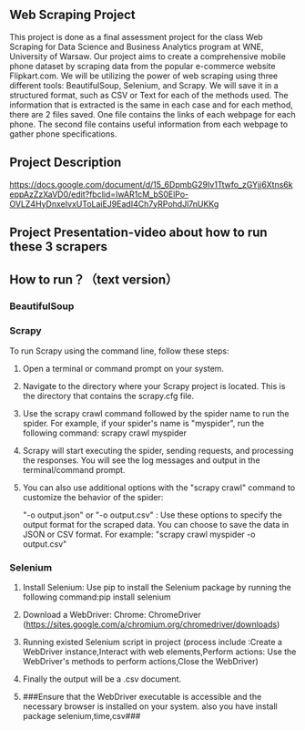 ## Web Scraping Project
This project is done as a final assessment project for the class Web Scraping for Data Science and Business Analytics program at WNE, University of Warsaw.
Our project aims to create a comprehensive mobile phone dataset by scraping data from the popular e-commerce website Flipkart.com. We will be utilizing the power of web scraping using three different tools: BeautifulSoup, Selenium, and Scrapy. We will save it in a structured format, such as CSV or Text for each of the methods used. The information that is extracted is the same in each case and for each method, there are 2 files saved. One file contains the links of each webpage for each phone. The second file contains useful information from each webpage to gather phone specifications.

## Project Description
https://docs.google.com/document/d/15_6DpmbG29Iv1Ttwfo_zGYjj6Xtns6keppAzZzXaVD0/edit?fbclid=IwAR1cM_bS0ElPo-OVLZ4HyDnxeIvxUToLaiEJ9EadI4Ch7yRPohdJl7nUKKg

## Project Presentation-video about how to run these 3 scrapers


## How to run？（text version）
### BeautifulSoup

### Scrapy

To run Scrapy using the command line, follow these steps:

1. Open a terminal or command prompt on your system.

2. Navigate to the directory where your Scrapy project is located. This is the directory that contains the scrapy.cfg file.

3. Use the scrapy crawl command followed by the spider name to run the spider. For example, if your spider's name is "myspider", run the following command: scrapy crawl myspider

4. Scrapy will start executing the spider, sending requests, and processing the responses. You will see the log messages and output in the terminal/command prompt.

5. You can also use additional options with the "scrapy crawl" command to customize the behavior of the spider:

    "-o output.json" or "-o output.csv" : Use these options to specify the output format for the scraped data. You can choose to save the data in JSON  or CSV format. For example:  "scrapy crawl myspider -o output.csv"

### Selenium

1. Install Selenium: Use pip to install the Selenium package by running the following command:pip install selenium

2. Download a WebDriver: Chrome: ChromeDriver (https://sites.google.com/a/chromium.org/chromedriver/downloads)

3. Running existed Selenium script in project (process include :Create a WebDriver instance,Interact with web elements,Perform actions: Use the WebDriver's methods to perform actions,Close the WebDriver)

4. Finally the output will be a .csv document.

5. ###Ensure that the WebDriver executable is accessible and the necessary browser is installed on your system. also you have install package  selenium,time,csv###

   
